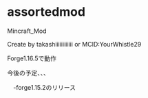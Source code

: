 # assortedmod
Mincraft_Mod

Create by 
    takashiiiiiiiiiiii or MCID:YourWhistle29

Forge1.16.5で動作

今後の予定、、、

　-forge1.15.2のリリース
